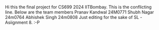 Hi this the final project for CS699 2024 IITBombay.
This is the conflicting line.
Below are the team members
Pranav Kandwal 24M0771
Shubh Nagar 24m0764
Abhishek Singh 24m0808
Just editing for the sake of SL -Asiignment 8. :-P
